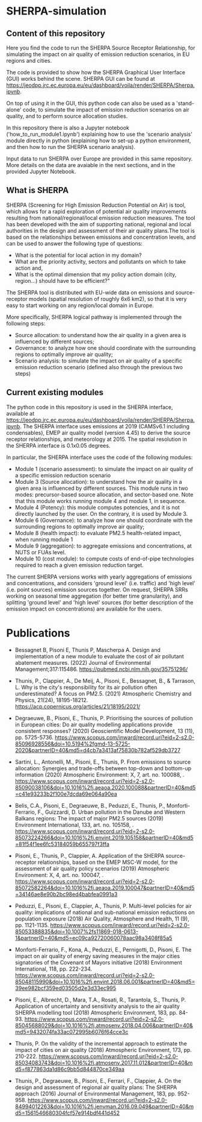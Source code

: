 # SHERPA-simulation

## Content of this repository

Here you find the code to run the SHERPA Source Receptor Relationship, for simulating the impact on air quality of emission reduction scenarios, in EU regions and cities.

The code is provided to show how the SHERPA Graphical User Interface (GUI) works behind the scene. SHERPA GUI can be found at https://jeodpp.jrc.ec.europa.eu/eu/dashboard/voila/render/SHERPA/Sherpa.ipynb.

On top of using it in the GUI, this python code can also be used as a 'stand-alone' code, to simulate the impact of emission reduction scenarios on air quality, and to perform source allocation studies.

In this repository there is also a Jupyter notebook ('how_to_run_module1.ipynb') explaining how to use the 'scenario analysis' module directly in python (explaining how to set-up a python environment, and then how to run the SHERPA scenario analysis).

Input data to run SHERPA over Europe are provided in this same repository. More details on the data are avaiable in the next sections, and in the provided Jupyter Notebook.

## What is SHERPA
SHERPA (Screening for High Emission Reduction Potential on Air) is tool, which allows for a rapid exploration of potential air quality improvements resulting from national/regional/local emission reduction measures. The tool has been developed with the aim of supporting national, regional and local authorities in the design and assessment of their air quality plans.The tool is based on the relationships between emissions and concentration levels, and can be used to answer the following type of questions:

- What is the potential for local action in my domain?
- What are the priority activity, sectors and pollutants on which to take action and,
- What is the optimal dimension that my policy action domain (city, region…) should have to be efficient?"

The SHERPA tool is distributed with EU-wide data on emissions and source-receptor models (spatial resolution of roughly 6x6 km2), so that it is very easy to start working on any region/local domain in Europe.

More specifically, SHERPA logical pathway is implemented through the following steps:

- Source allocation: to understand how the air quality in a given area is influenced by different sources;
- Governance: to analyze how one should coordinate with the surrounding regions to optimally improve air quality;
- Scenario analysis: to simulate the impact on air quality of a specific emission reduction scenario (defined also through the previous two steps)

## Current existing modules
The python code in this repository is used in the SHERPA interface, available at https://jeodpp.jrc.ec.europa.eu/eu/dashboard/voila/render/SHERPA/Sherpa.ipynb.
The SHERPA interface uses emissions at 2019 (CAMSv6.1 including condensables), EMEP air quality model (version 4.45) to derive the source receptor relationships, and meteorology at 2015. The spatial resolution in the SHERPA interface is 0.1x0.05 degrees.

In particular, the SHERPA interface uses the code of the following modules:

-  Module 1 (scenario assessment): to simulate the impact on air quality of a specific emission reduction scenario
-  Module 3 (Source allocation): to understand how the air quality in a given area is influenced by different sources. This module runs in two modes: precursor-based source allocation, and sector-based one. Note that this module works running module 4 and module 1, in sequence.
-  Module 4 (Potency): this module computes potencies, and it is not directly launched by the user. On the contrary, it is used by Module 3.
-  Module 6 (Governance): to analyze how one should coordinate with the surrounding regions to optimally improve air quality;
-  Module 8 (health impact): to evaluate PM2.5 health-related impact, when running module 1
-  Module 9 (aggregation): to aggregate emissions and concentrations, at NUTS or FUAs level.
-  Module 10 (cost module): to compute costs of end-of-pipe technologies required to reach a given emission reduction target.

The current SHERPA versions works with yearly aggregations of emissions and concentrations, and considers 'ground level' (i.e. traffic) and 'high level' (i.e. point sources) emission sources together. 
On request, SHERPA SRRs working on seasonal time aggregation (for better time granularity), and splitting 'ground level' and 'high level' sources (for better description of the emission impact on concentrations) are available for the users.


# Publications
- Bessagnet B, Pisoni E, Thunis P, Mascherpa A. 
Design and implementation of a new module to evaluate the cost of air pollutant abatement measures. 
(2022) Journal of Environmental Management;317:115486. 
https://pubmed.ncbi.nlm.nih.gov/35751296/ 

- Thunis, P., Clappier, A., De Meij, A., Pisoni, E., Bessagnet, B., & Tarrason, L.
Why is the city's responsibility for its air pollution often underestimated? A focus on PM2.5. 
(2021) Atmospheric Chemistry and Physics, 21(24), 18195-18212. 
https://acp.copernicus.org/articles/21/18195/2021/

- Degraeuwe, B., Pisoni, E., Thunis, P.
Prioritising the sources of pollution in European cities: Do air quality modelling applications provide consistent responses?
(2020) Geoscientific Model Development, 13 (11), pp. 5725-5736. 
https://www.scopus.com/inward/record.uri?eid=2-s2.0-85096928556&doi=10.5194%2fgmd-13-5725-2020&partnerID=40&md5=d4cb7a3413af75830b782af529db3727

- Sartini, L., Antonelli, M., Pisoni, E., Thunis, P.
From emissions to source allocation: Synergies and trade-offs between top-down and bottom-up information
(2020) Atmospheric Environment: X, 7, art. no. 100088, . 
https://www.scopus.com/inward/record.uri?eid=2-s2.0-85090038106&doi=10.1016%2fj.aeaoa.2020.100088&partnerID=40&md5=c41e93233b2f100e7dcda69e064a90ea

- Belis, C.A., Pisoni, E., Degraeuwe, B., Peduzzi, E., Thunis, P., Monforti-Ferrario, F., Guizzardi, D.
Urban pollution in the Danube and Western Balkans regions: The impact of major PM2.5 sources
(2019) Environment International, 133, art. no. 105158, . 
https://www.scopus.com/inward/record.uri?eid=2-s2.0-85073224266&doi=10.1016%2fj.envint.2019.105158&partnerID=40&md5=81f54f1ee6fc53184059b655797f3ffa

- Pisoni, E., Thunis, P., Clappier, A.
Application of the SHERPA source-receptor relationships, based on the EMEP MSC-W model, for the assessment of air quality policy scenarios
(2019) Atmospheric Environment: X, 4, art. no. 100047, . 
https://www.scopus.com/inward/record.uri?eid=2-s2.0-85072582264&doi=10.1016%2fj.aeaoa.2019.100047&partnerID=40&md5=34146ae8e90b2bc98ed4babfea0991a3

- Peduzzi, E., Pisoni, E., Clappier, A., Thunis, P.
Multi-level policies for air quality: implications of national and sub-national emission reductions on population exposure
(2018) Air Quality, Atmosphere and Health, 11 (9), pp. 1121-1135. 
https://www.scopus.com/inward/record.uri?eid=2-s2.0-85053388835&doi=10.1007%2fs11869-018-0613-1&partnerID=40&md5=ec09ca92720060078aac98a3408f85a5

- Monforti-Ferrario, F., Kona, A., Peduzzi, E., Pernigotti, D., Pisoni, E.
The impact on air quality of energy saving measures in the major cities signatories of the Covenant of Mayors initiative
(2018) Environment International, 118, pp. 222-234. 
https://www.scopus.com/inward/record.uri?eid=2-s2.0-85048115990&doi=10.1016%2fj.envint.2018.06.001&partnerID=40&md5=39ee982bcf359ed03505d2e3d33ec995

- Pisoni, E., Albrecht, D., Mara, T.A., Rosati, R., Tarantola, S., Thunis, P.
Application of uncertainty and sensitivity analysis to the air quality SHERPA modelling tool
(2018) Atmospheric Environment, 183, pp. 84-93. 
https://www.scopus.com/inward/record.uri?eid=2-s2.0-85045688029&doi=10.1016%2fj.atmosenv.2018.04.006&partnerID=40&md5=9432074fa33ac072995b6076f64cce3c

- Thunis, P.
On the validity of the incremental approach to estimate the impact of cities on air quality
(2018) Atmospheric Environment, 173, pp. 210-222. 
https://www.scopus.com/inward/record.uri?eid=2-s2.0-85034083743&doi=10.1016%2fj.atmosenv.2017.11.012&partnerID=40&md5=f877863da1d86c9bb5d844870ce349aa

- Thunis, P., Degraeuwe, B., Pisoni, E., Ferrari, F., Clappier, A.
On the design and assessment of regional air quality plans: The SHERPA approach
(2016) Journal of Environmental Management, 183, pp. 952-958. 
https://www.scopus.com/inward/record.uri?eid=2-s2.0-84994012263&doi=10.1016%2fj.jenvman.2016.09.049&partnerID=40&md5=1561546680304fcf57e914bdf441d452
